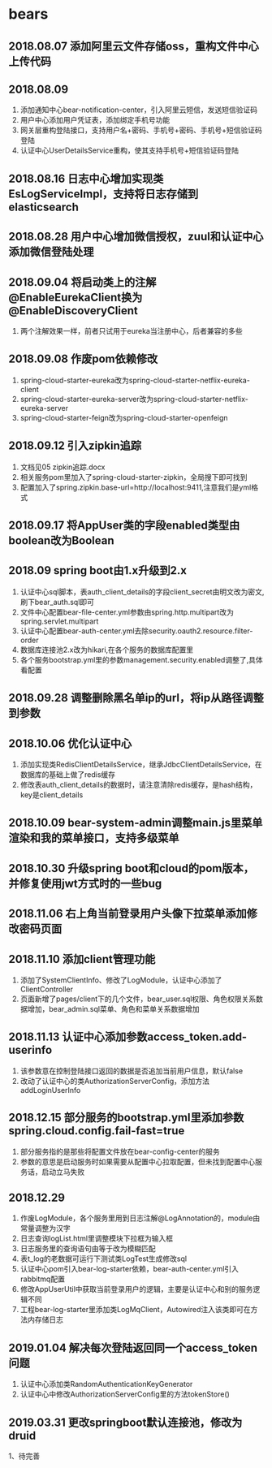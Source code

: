 # bears
## 2018.08.07 添加阿里云文件存储oss，重构文件中心上传代码
## 2018.08.09
1. 添加通知中心bear-notification-center，引入阿里云短信，发送短信验证码
2. 用户中心添加用户凭证表，添加绑定手机号功能
3. 网关层重构登陆接口，支持用户名+密码、手机号+密码、手机号+短信验证码登陆
4. 认证中心UserDetailsService重构，使其支持手机号+短信验证码登陆
## 2018.08.16 日志中心增加实现类EsLogServiceImpl，支持将日志存储到elasticsearch
## 2018.08.28 用户中心增加微信授权，zuul和认证中心添加微信登陆处理
## 2018.09.04 将启动类上的注解@EnableEurekaClient换为@EnableDiscoveryClient
1. 两个注解效果一样，前者只试用于eureka当注册中心，后者兼容的多些
## 2018.09.08 作废pom依赖修改
1. spring-cloud-starter-eureka改为spring-cloud-starter-netflix-eureka-client
2. spring-cloud-starter-eureka-server改为spring-cloud-starter-netflix-eureka-server
3. spring-cloud-starter-feign改为spring-cloud-starter-openfeign
## 2018.09.12 引入zipkin追踪
1. 文档见05 zipkin追踪.docx
2. 相关服务pom里加入了spring-cloud-starter-zipkin，全局搜下即可找到
3. 配置加入了spring.zipkin.base-url=http://localhost:9411,注意我们是yml格式
## 2018.09.17 将AppUser类的字段enabled类型由boolean改为Boolean
## 2018.09 spring boot由1.x升级到2.x
1. 认证中心sql脚本，表auth_client_details的字段client_secret由明文改为密文,刷下bear_auth.sql即可
2. 文件中心配置bear-file-center.yml参数由spring.http.multipart改为spring.servlet.multipart
3. 认证中心配置bear-auth-center.yml去除security.oauth2.resource.filter-order
4. 数据库连接池2.x改为hikari,在各个服务的数据库配置里
5. 各个服务bootstrap.yml里的参数management.security.enabled调整了,具体看配置
## 2018.09.28 调整删除黑名单ip的url，将ip从路径调整到参数
## 2018.10.06 优化认证中心
1. 添加实现类RedisClientDetailsService，继承JdbcClientDetailsService，在数据库的基础上做了redis缓存
2. 修改表auth_client_details的数据时，请注意清除redis缓存，是hash结构，key是client_details
## 2018.10.09 bear-system-admin调整main.js里菜单渲染和我的菜单接口，支持多级菜单
## 2018.10.30 升级spring boot和cloud的pom版本，并修复使用jwt方式时的一些bug
## 2018.11.06 右上角当前登录用户头像下拉菜单添加修改密码页面
## 2018.11.10 添加client管理功能
1. 添加了SystemClientInfo、修改了LogModule，认证中心添加了ClientController
2. 页面新增了pages/client下的几个文件，bear_user.sql权限、角色权限关系数据增加，bear_admin.sql菜单、角色和菜单关系数据增加
## 2018.11.13 认证中心添加参数access_token.add-userinfo
1. 该参数意在控制登陆接口返回的数据是否追加当前用户信息，默认false
2. 改动了认证中心的类AuthorizationServerConfig，添加方法addLoginUserInfo
## 2018.12.15 部分服务的bootstrap.yml里添加参数spring.cloud.config.fail-fast=true
1. 部分服务指的是那些将配置文件放在bear-config-center的服务
2. 参数的意思是启动服务时如果需要从配置中心拉取配置，但未找到配置中心服务话，启动立马失败
## 2018.12.29
1. 作废LogModule，各个服务里用到日志注解@LogAnnotation的，module由常量调整为汉字
2. 日志查询logList.html里调整模块下拉框为输入框
3. 日志服务里的查询语句由等于改为模糊匹配
4. 表t_log的老数据可运行下测试类LogTest生成修改sql
5. 认证中心pom引入bear-log-starter依赖，bear-auth-center.yml引入rabbitmq配置
6. 修改AppUserUtil中获取当前登录用户的逻辑，主要是认证中心和别的服务逻辑不同
7. 工程bear-log-starter里添加类LogMqClient，Autowired注入该类即可在方法内存储日志
## 2019.01.04 解决每次登陆返回同一个access_token问题
1. 认证中心添加类RandomAuthenticationKeyGenerator
2. 认证中心中修改AuthorizationServerConfig里的方法tokenStore()

## 2019.03.31 更改springboot默认连接池，修改为druid
1、待完善